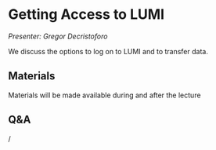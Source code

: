 # Getting Access to LUMI

*Presenter: Gregor Decristoforo*

We discuss the options to log on to LUMI and to transfer data.


## Materials

Materials will be made available during and after the lecture

<!--
<video src="https://462000265.lumidata.eu/2day-20241210/recordings/03-Access.mp4" controls="controls">
</video>
-->

<!--
-   A video recording will follow.

-   [Slides](https://462000265.lumidata.eu/2day-20241210/files/LUMI-2day-20241210-03-Access.pdf)

-   [Course notes](03-Access.md)

-   [Exercises](E03-Access.md)
-->


## Q&A

/

